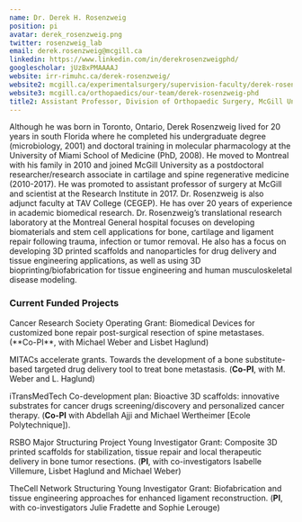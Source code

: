 ```yaml
---
name: Dr. Derek H. Rosenzweig
position: pi
avatar: derek_rosenzweig.png
twitter: rosenzweig_lab
email: derek.rosenzweig@mcgill.ca
linkedin: https://www.linkedin.com/in/derekrosenzweigphd/
googlescholar: jUzBxPMAAAAJ
website: irr-rimuhc.ca/derek-rosenzweig/ 
website2: mcgill.ca/experimentalsurgery/supervision-faculty/derek-rosenzweig-phd
website3: mcgill.ca/orthopaedics/our-team/derek-rosenzweig-phd
title2: Assistant Professor, Division of Orthopaedic Surgery, McGill University <br> **Junior Scientist**<br> Injury, Repair and Recovery Program at Research Institute, McGill University Health Centre
---
```


Although he was born in Toronto, Ontario, Derek Rosenzweig lived for 20 years in south Florida where he completed his undergraduate degree (microbiology, 2001) and doctoral training in molecular pharmacology at the University of Miami School of Medicine (PhD, 2008). He moved to Montreal with his family in 2010 and joined McGill University as a postdoctoral researcher/research associate in cartilage and spine regenerative medicine (2010-2017). He was promoted to assistant professor of surgery at McGill and scientist at the Research Institute in 2017. Dr. Rosenzweig is also adjunct faculty at TAV College (CEGEP). He has over 20 years of experience in academic biomedical research. Dr. Rosenzweig’s translational research laboratory at the Montreal General hospital focuses on developing biomaterials and stem cell applications for bone, cartilage and ligament repair following trauma, infection or tumor removal. He also has a focus on developing 3D printed scaffolds and nanoparticles for drug delivery and tissue engineering applications, as well as using 3D bioprinting/biofabrication for tissue engineering and human musculoskeletal disease modeling.

<h3>Current Funded Projects</h3>
Cancer Research Society Operating Grant: Biomedical Devices for customized bone repair post-surgical resection of spine metastases. (**Co-PI**, with Michael Weber and Lisbet Haglund)

MITACs accelerate grants. Towards the development of a bone substitute-based targeted drug delivery tool to treat bone metastasis. (**Co-PI**, with M. Weber and L. Haglund)

iTransMedTech Co-development plan: Bioactive 3D scaffolds: innovative substrates for cancer drugs screening/discovery and personalized cancer therapy. (**Co-PI** with Abdellah Ajji and Michael Wertheimer [Ecole Polytechnique]).

RSBO Major Structuring Project Young Investigator Grant: Composite 3D printed scaffolds for stabilization, tissue repair and local therapeutic delivery in bone tumor resections. (**PI**, with co-investigators Isabelle Villemure, Lisbet Haglund and Michael Weber)

TheCell Network Structuring Young Investigator Grant: Biofabrication and tissue engineering approaches for enhanced ligament reconstruction. (**PI**, with co-investigators Julie Fradette and Sophie Lerouge)
